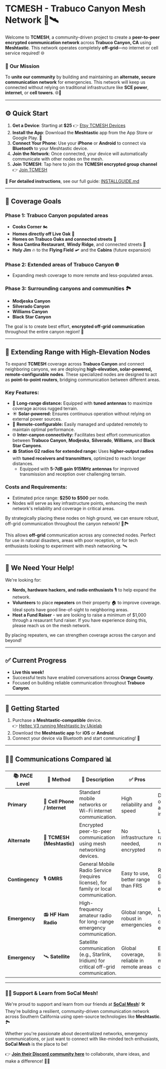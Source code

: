 # TCMESH - Trabuco Canyon Mesh Network 🌄🛰️  

Welcome to **TCMESH**, a community-driven project to create a **peer-to-peer encrypted communication network** across **Trabuco Canyon, CA** using **Meshtastic**. This network operates completely **off-grid**—no internet or cell service required! 🌐  

### 🚨 **Our Mission**  

To **unite our community** by building and maintaining an **alternate, secure communication network** for emergencies. This network will keep us connected without relying on traditional infrastructure like **SCE power**, **internet**, or **cell towers**. 🌐📡  

---

## ⚙️ **Quick Start**  

1. **Get a Device**: Starting at **$25** 👉 [Etsy TCMESH Devices](https://www.etsy.com/people/i9v8id6n/favorites/tcmesh-meshtastic-turn-key-devices)  
2. **Install the App**: Download the **Meshtastic** app from the App Store or Google Play. 📲  
3. **Connect Your Phone**: Use your **iPhone** or **Android** to connect via **Bluetooth** to your Meshtastic device.  
4. **Join the Network**: Once connected, your device will automatically communicate with other nodes on the mesh.  
5. **Join TCMESH**: Tap here to join the **TCMESH encrypted group channel** 👉 [Join TCMESH](https://meshtastic.org/e/#ChASAUwaBlRDTUVTSCUBAAAAEg8IATgBQAVIAVAeaAHABgE)  

📖 **For detailed instructions**, see our full guide: [INSTALLGUIDE.md](INSTALLGUIDE.md)  

---

## 📍 **Coverage Goals**  

### **Phase 1:** Trabuco Canyon populated areas  
- **Cooks Corner** 🏍️  
- **Homes directly off Live Oak** 🏡  
- **Homes on Trabuco Oaks and connected streets** 🌄  
- **Rosa Cantina Restaurant**, **Windy Ridge**, and connected streets 🌲  
- **Holy Jim** 🔥 to the **Flying Field** 🛩️ and the **Cabins** (future expansion)  

### **Phase 2:** Extended areas of Trabuco Canyon 🌐  
- Expanding mesh coverage to more remote and less-populated areas.  

### **Phase 3:** Surrounding canyons and communities 🏞️  
- **Modjeska Canyon**  
- **Silverado Canyon**  
- **Williams Canyon**  
- **Black Star Canyon**  

The goal is to create best effort, **encrypted off-grid communication** throughout the entire canyon region! 📡  

---

## 🌄 **Extending Range with High-Elevation Nodes**

To expand **TCMESH** coverage across **Trabuco Canyon** and connect neighboring canyons, we are deploying **high-elevation, solar-powered, remote-configurable nodes**. These specialized nodes are designed to act as **point-to-point routers**, bridging communication between different areas.  

### **Key Features:**  
- 📡 **Long-range distance:** Equipped with **tuned antennas** to maximize coverage across rugged terrain.  
- ☀️ **Solar-powered:** Ensures continuous operation without relying on external power sources.  
- 🔧 **Remote-configurable:** Easily managed and updated remotely to maintain optimal performance.  
- 🌐 **Inter-canyon connectivity:** Facilitates best effort communication between **Trabuco Canyon**, **Modjeska**, **Silverado**, **Williams**, and **Black Star Canyons**.  
- 📻 **Station G2 radios for extended range:** Uses **higher-output radios** with **tuned receivers and transmitters**, optimized to reach longer distances.  
  - Equipped with **5-7dB gain** **915MHz antennas** for improved transmission and reception over challenging terrain.  

### **Costs and Requirements:**  
- Estimated price range: **$250 to $500** per node.  
- Nodes will serve as key infrastructure points, enhancing the mesh network's reliability and coverage in critical areas.

By strategically placing these nodes on high ground, we can ensure robust, off-grid communication throughout the canyon network! 📡🏞️  






This allows **off-grid** communication across any connected nodes. Perfect for use in natural disasters, areas with poor reception, or for tech enthusiasts looking to experiment with mesh networking. 🛰️  

---

## 🤝 **We Need Your Help!**  
We're looking for:  
- **Nerds, hardware hackers, and radio enthusiasts** 🎙️ to help expand the network.  
- **Volunteers** to place **repeaters** on their property 🏠 to improve coverage. Ideal spots have good line-of-sight to neighboring areas.
- **Host a Fund Raiser** - we are looking to raise a minimum of $1,000 through a resaurant fund raiser.  If you have experience doing this, please reach us on the mesh network.

By placing repeaters, we can strengthen coverage across the canyon and beyond!  

---

## ✅ **Current Progress**  
- **Live this week!**  
- Successful tests have enabled conversations across **Orange County**.  
- Focused on building reliable communication throughout **Trabuco Canyon**.

---

## 🚀 **Getting Started**  
1. Purchase a **Meshtastic-compatible** device.  
   👉 [Heltec V3 running Meshtastic by Ukielab](https://www.etsy.com/listing/1718195697/heltec-v3-running-meshtastic-by-ukielab)  
2. Download the **Meshtastic app** for **iOS** or **Android**.  
3. Connect your device via Bluetooth and start communicating! 📲  

---

## 📡✨ Communications Compared 📊

| 📚 **PACE Level**   | 📡 **Method**           | 📝 **Description**                                                                             | ✅ **Pros**                           | ❌ **Cons**                           |
|----------------------|--------------------------|------------------------------------------------------------------------------------------------|----------------------------------------|----------------------------------------|
| **Primary**          | 📱 **Cell Phone / Internet** | Standard mobile networks or Wi-Fi internet communication.                                       | High reliability and speed             | Dependent on towers and infrastructure |
| **Alternate**        | 📶 **TCMESH (Meshtastic)**   | Encrypted peer-to-peer communication using mesh networking devices.                             | No infrastructure needed, encrypted    | Limited range, requires local nodes    |
| **Contingency**      | 🎙️ **GMRS**                  | General Mobile Radio Service (requires license), for family or local communication.              | Easy to use, better range than FRS     | Requires GMRS license, non-encrypted   |
| **Emergency**        | 📻 **HF Ham Radio**          | High-frequency amateur radio for long-range emergency communication.                            | Global range, robust in emergencies    | License needed, complex equipment      |
| **Emergency**        | 🛰️ **Satellite**             | Satellite communication (e.g., Starlink, Iridium) for critical off-grid communication.           | Global coverage, reliable in remote areas | Expensive, limited message capacity  |

---

### 🤝🌐 **Support & Learn from SoCal Mesh!**  

We're proud to support and learn from our friends at **[SoCal Mesh](https://socalmesh.org)**! 🛠️ They're building a resilient, community-driven communication network across Southern California using open-source technologies like **Meshtastic**. 🏞️

Whether you're passionate about decentralized networks, emergency communications, or just want to connect with like-minded tech enthusiasts, **SoCal Mesh** is the place to be!  

👉 **[Join their Discord community here](https://discord.gg/N5sXGwb5)** to collaborate, share ideas, and make a difference! 💬📡
